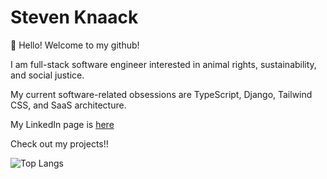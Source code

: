 # Steven Knaack

👋 Hello! Welcome to my github!

I am full-stack software engineer interested in animal rights, sustainability, and social justice.

My current software-related obsessions are TypeScript, Django, Tailwind CSS, and SaaS architecture.

My LinkedIn page is [here](https://www.linkedin.com/in/stevenjknaack/)

Check out my projects!!


<!-- ![GitHub stats](https://github-readme-stats.vercel.app/api?username=stevenjknaack&theme=material-palenight&show_icons=true&include_all_commits=true) -->
![Top Langs](https://github-readme-stats.vercel.app/api/top-langs/?username=stevenjknaack&theme=material-palenight&layout=compact)


